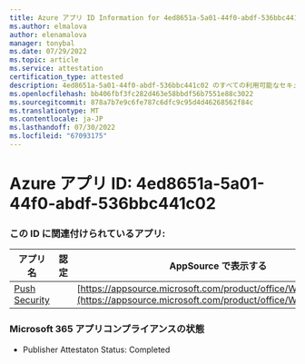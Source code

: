 ```yaml
---
title: Azure アプリ ID Information for 4ed8651a-5a01-44f0-abdf-536bbc441c02
ms.author: elmalova
author: elenamalova
manager: tonybal
ms.date: 07/29/2022
ms.topic: article
ms.service: attestation
certification_type: attested
description: 4ed8651a-5a01-44f0-abdf-536bbc441c02 のすべての利用可能なセキュリティとコンプライアンス情報。
ms.openlocfilehash: bb406fbf3fc282d463e58bbdf56b7551e88c3022
ms.sourcegitcommit: 878a7b7e9c6fe787c6dfc9c95d4d46268562f84c
ms.translationtype: MT
ms.contentlocale: ja-JP
ms.lasthandoff: 07/30/2022
ms.locfileid: "67093175"
---
```

# <a name="azure-app-id-4ed8651a-5a01-44f0-abdf-536bbc441c02"></a>Azure アプリ ID: 4ed8651a-5a01-44f0-abdf-536bbc441c02


### <a name="apps-associated-with-this-id"></a>この ID に関連付けられているアプリ:
| **アプリ名** | **認定** | **AppSource で表示する** |
|--------------|---------------|-----------------------|
| [Push Security](../forward/WA200002833.md) |  | [https://appsource.microsoft.com/product/office/WA200002833](https://appsource.microsoft.com/product/office/WA200002833) |

### <a name="microsoft-365-app-compliance-status"></a>Microsoft 365 アプリコンプライアンスの状態
- Publisher Attestaton Status: Completed
